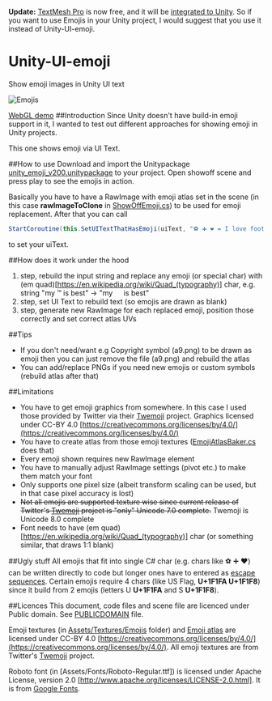 **Update:**
[TextMesh Pro](https://www.assetstore.unity3d.com/en/#!/content/84126) is now free, and it will be [integrated to Unity](https://twitter.com/unity3d/status/836625140054179842). So if you want to use Emojis in your Unity project, I would suggest that you use it instead of Unity-UI-emoji.

# Unity-UI-emoji
Show emoji images in Unity UI text

![Emojis](https://github.com/mcraiha/Unity-UI-emoji/blob/master/unity_emoji.png)

[WebGL demo](http://mcraiha.github.io/demos/emoji/)
##Introduction
Since Unity doesn't have build-in emoji support in it, I wanted to test out different approaches for showing emoji in Unity projects.

This one shows emoji via UI Text.

##How to use
Download and import the Unitypackage [unity_emoji_v200.unitypackage](https://github.com/mcraiha/Unity-UI-emoji/blob/master/unity_emoji_v200.unitypackage) to your project. Open showoff scene and press play to see the emojis in action.

Basically you have to have a RawImage with emoji atlas set in the scene (in this case **rawImageToClone** in [ShowOffEmoji.cs](https://github.com/mcraiha/Unity-UI-emoji/blob/master/Assets/Scripts/ShowOffEmoji.cs)) to be used for emoji replacement. After that you can call
```cs
StartCoroutine(this.SetUITextThatHasEmoji(uiText, "⚽ ➕ ❤ = I love football"));
```
to set your uiText.

##How does it work under the hood
1. step, rebuild the input string and replace any emoji (or special char) with (em quad)[https://en.wikipedia.org/wiki/Quad_(typography)] char, e.g. string "my ™ is best" -> "my   is best"
2. step, set UI Text to rebuild text (so emojis are drawn as blank)
3. step, generate new RawImage for each replaced emoji, position those correctly and set correct atlas UVs

##Tips
- If you don't need/want e.g Copyright symbol (a9.png) to be drawn as emoji then you can just remove the file (a9.png) and rebuild the atlas
- You can add/replace PNGs if you need new emojis or custom symbols (rebuild atlas after that)

##Limitations
- You have to get emoji graphics from somewhere. In this case I used those provided by Twitter via their [Twemoji](https://github.com/twitter/twemoji) project. Graphics licensed under CC-BY 4.0 [https://creativecommons.org/licenses/by/4.0/](https://creativecommons.org/licenses/by/4.0/)
- You have to create atlas from those emoji textures ([EmojiAtlasBaker.cs](https://github.com/mcraiha/Unity-UI-emoji/blob/master/Assets/Scripts/EmojiAtlasBaker.cs) does that)
- Every emoji shown requires new RawImage element
- You have to manually adjust RawImage settings (pivot etc.) to make them match your font
- Only supports one pixel size (albeit transform scaling can be used, but in that case pixel accuracy is lost)
- ~~Not all emojis are supported texture wise since current release of Twitter's [Twemoji](https://github.com/twitter/twemoji) project is "only" Unicode 7.0 complete.~~ Twemoji is Unicode 8.0 complete
- Font needs to have (em quad)[https://en.wikipedia.org/wiki/Quad_(typography)] char (or something similar, that draws 1:1 blank)

##Ugly stuff
All emojis that fit into single C# char (e.g. chars like ⚽ ➕ ❤) can be written directly to code but longer ones have to entered as [escape sequences](https://msdn.microsoft.com/en-us/library/aa664669(v=vs.71).aspx).
Certain emojis require 4 chars (like US Flag, **U+1F1FA U+1F1F8**) since it build from 2 emojis (letters U **U+1F1FA** and S **U+1F1F8**).

##Licences
This document, code files and scene file are licenced under Public domain. See [PUBLICDOMAIN](https://github.com/mcraiha/Dithering-Unity3d/blob/master/PUBLICDOMAIN) file.

Emoji textures (in [Assets/Textures/Emojis](https://github.com/mcraiha/Unity-UI-emoji/tree/master/Assets/Textures/Emojis) folder) and [Emoji atlas](https://github.com/mcraiha/Unity-UI-emoji/blob/master/Assets/Textures/Baked/BakedEmojis.png) are licensed under CC-BY 4.0 [https://creativecommons.org/licenses/by/4.0/](https://creativecommons.org/licenses/by/4.0/). All emoji textures are from Twitter's [Twemoji](https://github.com/twitter/twemoji) project.

Roboto font (in [Assets/Fonts/Roboto-Regular.ttf]) is licensed under Apache License, version 2.0 [http://www.apache.org/licenses/LICENSE-2.0.html]. It is from [Google Fonts](https://www.google.com/fonts/specimen/Roboto).
